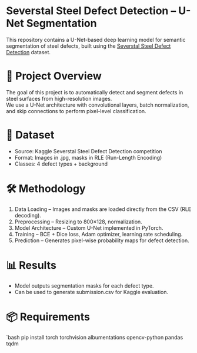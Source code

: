 # Severstal Steel Defect Detection – U-Net Segmentation

This repository contains a U-Net-based deep learning model for semantic segmentation of steel defects, built using the [Severstal Steel Defect Detection](https://www.kaggle.com/c/severstal-steel-defect-detection) dataset.

# 📌 Project Overview
The goal of this project is to automatically detect and segment defects in steel surfaces from high-resolution images.  
We use a U-Net architecture with convolutional layers, batch normalization, and skip connections to perform pixel-level classification.

# 📂 Dataset
- Source: Kaggle Severstal Steel Defect Detection competition
- Format: Images in .jpg, masks in RLE (Run-Length Encoding)
- Classes: 4 defect types + background

# 🛠️ Methodology
1. Data Loading – Images and masks are loaded directly from the CSV (RLE decoding).
2. Preprocessing – Resizing to 800×128, normalization.
3. Model Architecture – Custom U-Net implemented in PyTorch.
4. Training – BCE + Dice loss, Adam optimizer, learning rate scheduling.
5. Prediction – Generates pixel-wise probability maps for defect detection.

# 📊 Results
- Model outputs segmentation masks for each defect type.
- Can be used to generate submission.csv for Kaggle evaluation.

# 📦 Requirements
`bash
pip install torch torchvision albumentations opencv-python pandas tqdm
